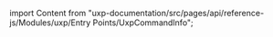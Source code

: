 
import Content from "uxp-documentation/src/pages/api/reference-js/Modules/uxp/Entry Points/UxpCommandInfo";

<Content query="product=xd"/>
